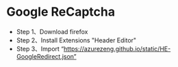 # Google ReCaptcha

- Step 1、Download firefox
- Step 2、Install Extensions "Header Editor"
- Step 3、Import “https://azurezeng.github.io/static/HE-GoogleRedirect.json”

